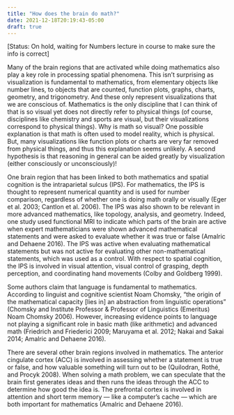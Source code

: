 ```yaml
---
title: "How does the brain do math?"
date: 2021-12-18T20:19:43-05:00
draft: true
---
```

[Status: On hold, waiting for Numbers lecture in course to make sure the info is correct]

Many of the brain regions that are activated while doing mathematics also play a key role in processing spatial phenomena. This isn’t surprising as visualization is fundamental to mathematics, from elementary objects like number lines, to objects that are counted, function plots, graphs, charts, geometry, and trigonometry. And these only represent visualizations that we are conscious of. Mathematics is the only discipline that I can think of that is so visual yet does not directly refer to physical things (of course, disciplines like chemistry and sports are visual, but their visualizations correspond to physical things). Why is math so visual? One possible explanation is that math is often used to model reality, which is physical. But, many visualizations like function plots or charts are very far removed from physical things, and thus this explanation seems unlikely. A second hypothesis is that reasoning in general can be aided greatly by visualization (either consciously or unconsciously)!

One brain region that has been linked to both mathematics and spatial cognition is the intraparietal sulcus (IPS). For mathematics, the IPS is thought to represent numerical quantity and is used for number comparison, regardless of whether one is doing math orally or visually (Eger et al. 2003; Cantlon et al. 2006). The IPS was also shown to be relevant in more advanced mathematics, like topology, analysis, and geometry. Indeed, one study used functional MRI to indicate which parts of the brain are active when expert mathematicians were shown advanced mathematical statements and were asked to evaluate whether it was true or false (Amalric and Dehaene 2016). The IPS was active when evaluating mathematical statements but was not active for evaluating other non-mathematical statements, which was used as a control. With respect to spatial cognition, the IPS is involved in visual attention, visual control of grasping, depth perception, and coordinating hand movements (Colby and Goldberg 1999).

Some authors claim that language is fundamental to mathematics. According to linguist and cognitive scientist Noam Chomsky,  “the origin of the mathematical capacity [lies in] an abstraction from linguistic operations” (Chomsky and Institute Professor & Professor of Linguistics (Emeritus) Noam Chomsky 2006). However, increasing evidence points to language not playing a significant role in basic math (like arithmetic) and advanced math (Friedrich and Friederici 2009; Maruyama et al. 2012; Nakai and Sakai 2014; Amalric and Dehaene 2016). 

There are several other brain regions involved in mathematics. The anterior cingulate cortex (ACC) is involved in assessing whether a statement is true or false, and how valuable something will turn out to be (Quilodran, Rothé, and Procyk 2008). When solving a math problem, we can speculate that the brain first generates ideas and then runs the ideas through the ACC to determine how good the idea is. The prefrontal cortex is involved in attention and short term memory — like a computer’s cache — which are both important for mathematics (Amalric and Dehaene 2016).